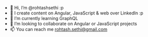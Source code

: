 - 👋 Hi, I’m @rohtashsethi :p
- 👀 I create content on Angular, JavaScript & web over LinkedIn :p
- 🌱 I’m currently learning GraphQL
- 💞️ I’m looking to collaborate on Angular or JavaScript projects
- 📫 You can reach me rohtash.sethi@gmail.com

<!---
rohtashsethi/rohtashsethi is a ✨ special ✨ repository because its `README.md` (this file) appears on your GitHub profile.
You can click the Preview link to take a look at your changes.
--->              
